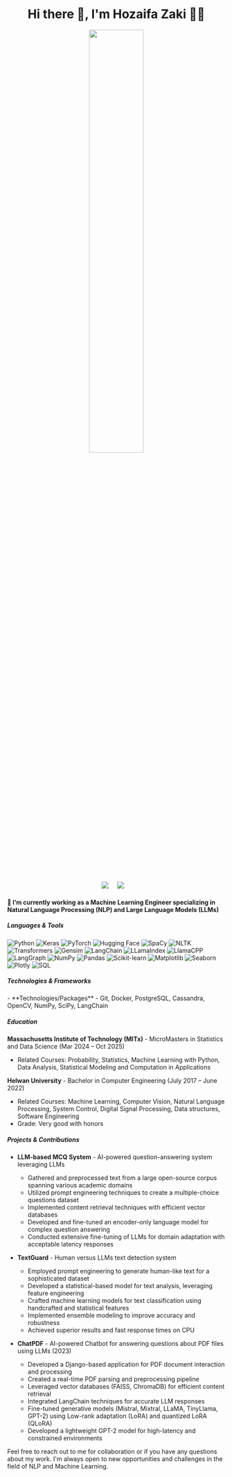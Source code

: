 <h1 align='center'> Hi there 👋, I'm Hozaifa Zaki 🧑‍💻 </h1>

<div id="header" align="center">
  <img width="50%" src="https://github-readme-stats.vercel.app/api?username=Hozaifazaki&show_icons=true&theme=radical">
</div>

<p align='center'>
  <a href="https://www.linkedin.com/in/hozaifa-zaki-20421b1b3/"><img src="https://img.shields.io/badge/linkedin-%230077B5.svg?&style=for-the-badge&logo=linkedin&logoColor=white" /></a>&nbsp;&nbsp;&nbsp;&nbsp;
  <a href="mailto:hozaifazaki7699@gmail.com?subject=Hello%20Hozaifa"><img src="https://img.shields.io/badge/gmail-%23D14836.svg?&style=for-the-badge&logo=gmail&logoColor=white" /></a>&nbsp;&nbsp;&nbsp;&nbsp;
</p>

<h4>🔭 I’m currently working as a Machine Learning Engineer specializing in Natural Language Processing (NLP) and Large Language Models (LLMs)</h4>

<h5>Languages & Tools</h5>

![Python](https://img.shields.io/badge/python-3670A0?style=for-the-badge&logo=python&logoColor=ffdd54)
![Keras](https://img.shields.io/badge/Keras-%23D00000.svg?style=for-the-badge&logo=Keras&logoColor=white)
![PyTorch](https://img.shields.io/badge/PyTorch-%23EE4C2C.svg?style=for-the-badge&logo=PyTorch&logoColor=white)
![Hugging Face](https://img.shields.io/badge/Hugging%20Face-%23FFCA00.svg?style=for-the-badge&logo=huggingface&logoColor=black)
![SpaCy](https://img.shields.io/badge/SpaCy-%23005CFF.svg?style=for-the-badge&logo=spacy&logoColor=white)
![NLTK](https://img.shields.io/badge/NLTK-%23009259.svg?style=for-the-badge&logo=nltk&logoColor=white)
![Transformers](https://img.shields.io/badge/Transformers-%23FFCA00.svg?style=for-the-badge&logo=transformers&logoColor=black)
![Gensim](https://img.shields.io/badge/Gensim-%233EA653.svg?style=for-the-badge&logo=gensim&logoColor=white)
![LangChain](https://img.shields.io/badge/LangChain-%23003366.svg?style=for-the-badge&logo=langchain&logoColor=white)
![LLamaIndex](https://img.shields.io/badge/LLamaIndex-%23FF6F00.svg?style=for-the-badge&logo=llamaindex&logoColor=white)
![LlamaCPP](https://img.shields.io/badge/LlamaCPP-%2300FF00.svg?style=for-the-badge&logo=llamacpp&logoColor=black)
![LangGraph](https://img.shields.io/badge/LangGraph-%23FF0000.svg?style=for-the-badge&logo=langgraph&logoColor=white)
![NumPy](https://img.shields.io/badge/numpy-%23013243.svg?style=for-the-badge&logo=numpy&logoColor=white)
![Pandas](https://img.shields.io/badge/pandas-%23150458.svg?style=for-the-badge&logo=pandas&logoColor=white)
![Scikit-learn](https://img.shields.io/badge/scikit--learn-%23F7931E.svg?style=for-the-badge&logo=scikit-learn&logoColor=white)
![Matplotlib](https://img.shields.io/badge/matplotlib-%23F7931E.svg?style=for-the-badge&logo=matplotlib&logoColor=white)
![Seaborn](https://img.shields.io/badge/seaborn-%23F7931E.svg?style=for-the-badge&logo=seaborn&logoColor=white)
![Plotly](https://img.shields.io/badge/plotly-%23F7931E.svg?style=for-the-badge&logo=plotly&logoColor=white)
![SQL](https://img.shields.io/badge/sql-%23F7931E.svg?style=for-the-badge&logo=sql&logoColor=white)


<h5>Technologies & Frameworks</h5>
- **Technologies/Packages**
  - Git, Docker, PostgreSQL, Cassandra, OpenCV, NumPy, SciPy, LangChain

<h5>Education</h5>

**Massachusetts Institute of Technology (MITx)** - MicroMasters in Statistics and Data Science (Mar 2024 – Oct 2025)
- Related Courses: Probability, Statistics, Machine Learning with Python, Data Analysis, Statistical Modeling and Computation in Applications

**Helwan University** - Bachelor in Computer Engineering (July 2017 – June 2022)
- Related Courses: Machine Learning, Computer Vision, Natural Language Processing, System Control, Digital Signal Processing, Data structures, Software Engineering
- Grade: Very good with honors

<h5>Projects & Contributions</h5>

- **LLM-based MCQ System** - AI-powered question-answering system leveraging LLMs
  - Gathered and preprocessed text from a large open-source corpus spanning various academic domains
  - Utilized prompt engineering techniques to create a multiple-choice questions dataset
  - Implemented content retrieval techniques with efficient vector databases
  - Developed and fine-tuned an encoder-only language model for complex question answering
  - Conducted extensive fine-tuning of LLMs for domain adaptation with acceptable latency responses

- **TextGuard** - Human versus LLMs text detection system
  - Employed prompt engineering to generate human-like text for a sophisticated dataset
  - Developed a statistical-based model for text analysis, leveraging feature engineering
  - Crafted machine learning models for text classification using handcrafted and statistical features
  - Implemented ensemble modeling to improve accuracy and robustness
  - Achieved superior results and fast response times on CPU

- **ChatPDF** - AI-powered Chatbot for answering questions about PDF files using LLMs (2023)
  - Developed a Django-based application for PDF document interaction and processing
  - Created a real-time PDF parsing and preprocessing pipeline
  - Leveraged vector databases (FAISS, ChromaDB) for efficient content retrieval
  - Integrated LangChain techniques for accurate LLM responses
  - Fine-tuned generative models (Mistral, Mixtral, LLaMA, TinyLlama, GPT-2) using Low-rank adaptation (LoRA) and quantized LoRA (QLoRA)
  - Developed a lightweight GPT-2 model for high-latency and constrained environments

Feel free to reach out to me for collaboration or if you have any questions about my work. I'm always open to new opportunities and challenges in the field of NLP and Machine Learning.

<!--
**Hozaifazaki/Hozaifazaki** is a ✨ _special_ ✨ repository because its `README.md` (this file) appears on your GitHub profile.

Here are some ideas to get you started:

- 🔭 I’m currently working on ...
- 🌱 I’m currently learning ...
- 👯 I’m looking to collaborate
